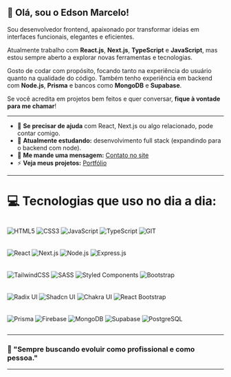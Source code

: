 ## 👋 Olá, sou o Edson Marcelo!

Sou desenvolvedor frontend, apaixonado por transformar ideias em interfaces funcionais, elegantes e eficientes. 

Atualmente trabalho com **React.js**, **Next.js**, **TypeScript** e **JavaScript**, mas estou sempre aberto a explorar novas ferramentas e tecnologias.

Gosto de codar com propósito, focando tanto na experiência do usuário quanto na qualidade do código. Também tenho experiência em backend com **Node.js**, **Prisma** e bancos como **MongoDB** e **Supabase**.

Se você acredita em projetos bem feitos e quer conversar, **fique à vontade para me chamar**!

---

- 💬 **Se precisar de ajuda** com React, Next.js ou algo relacionado, pode contar comigo.
- 🌱 **Atualmente estudando:** desenvolvimento full stack (expandindo para o backend com node).
- 📢 **Me mande uma mensagem:** [Contato no site](https://www.edsonmarcelo.com.br/contact)
- ⚡ **Veja meus projetos:** [Portfólio](https://www.edsonmarcelo.com.br/projects)

---

# 💻 Tecnologias que uso no dia a dia:

<div style="display: flex; flex-wrap: wrap; gap: 6px;">

![HTML5](https://img.shields.io/badge/HTML5-%23323330.svg?style=for-the-badge&logo=html5)
![CSS3](https://img.shields.io/badge/CSS3-%23323330.svg?style=for-the-badge&logo=css3&logoColor=blue)
![JavaScript](https://img.shields.io/badge/javascript-%23323330.svg?style=for-the-badge&logo=javascript)
![TypeScript](https://img.shields.io/badge/typescript-%23323330.svg?style=for-the-badge&logo=typescript)
![GIT](https://img.shields.io/badge/GIT-%23323330.svg?style=for-the-badge&logo=git)

![React](https://img.shields.io/badge/react-%23323330.svg?style=for-the-badge&logo=react)
![Next.js](https://img.shields.io/badge/Next.js-%23323330?style=for-the-badge&logo=next.js)
![Node.js](https://img.shields.io/badge/node-%23323330?style=for-the-badge&logo=node.js)
![Express.js](https://img.shields.io/badge/Express.js-%23323330.svg?style=for-the-badge&logo=express)

![TailwindCSS](https://img.shields.io/badge/TailwindCSS-%23323330.svg?style=for-the-badge&logo=tailwindcss)
![SASS](https://img.shields.io/badge/SASS-%23323330.svg?style=for-the-badge&logo=sass)
![Styled Components](https://img.shields.io/badge/Styled_Components-%23323330.svg?style=for-the-badge&logo=styled-components)
![Bootstrap](https://img.shields.io/badge/Bootstrap-%23323330.svg?style=for-the-badge&logo=bootstrap)

![Radix UI](https://img.shields.io/badge/Radix_UI-%23323330.svg?style=for-the-badge&logo=radixui)
![Shadcn UI](https://img.shields.io/badge/ShadCN_UI-%23323330.svg?style=for-the-badge&logo=shadcnui)
![Chakra UI](https://img.shields.io/badge/Chakra_UI-%23323330.svg?style=for-the-badge&logo=chakraui)
![React Bootstrap](https://img.shields.io/badge/React_Bootstrap-%23323330.svg?style=for-the-badge&logo=react)

![Prisma](https://img.shields.io/badge/Prisma-%23323330.svg?style=for-the-badge&logo=prisma)
![Firebase](https://img.shields.io/badge/Firebase-%23323330.svg?style=for-the-badge&logo=firebase)
![MongoDB](https://img.shields.io/badge/MongoDB-%23323330.svg?style=for-the-badge&logo=mongodb)
![Supabase](https://img.shields.io/badge/Supabase-%23323330.svg?style=for-the-badge&logo=supabase)
![PostgreSQL](https://img.shields.io/badge/PostgreSQL-%23323330.svg?style=for-the-badge&logo=postgresql)


</div>

---

### 🚀 "Sempre buscando evoluir como profissional e como pessoa."

---

